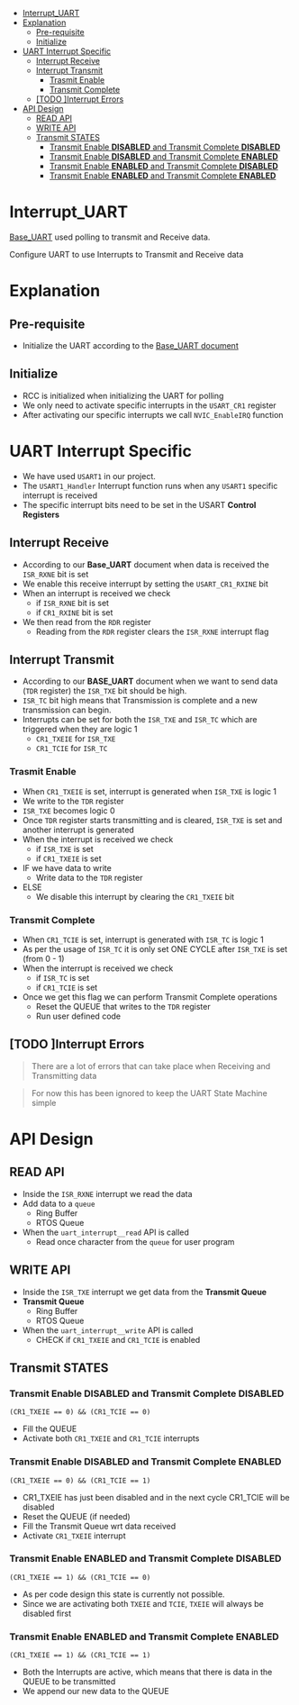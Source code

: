 - [Interrupt_UART](#interrupt_uart)
- [Explanation](#explanation)
  - [Pre-requisite](#pre-requisite)
  - [Initialize](#initialize)
- [UART Interrupt Specific](#uart-interrupt-specific)
  - [Interrupt Receive](#interrupt-receive)
  - [Interrupt Transmit](#interrupt-transmit)
    - [Trasmit Enable](#trasmit-enable)
    - [Transmit Complete](#transmit-complete)
  - [[TODO ]Interrupt Errors](#todo-interrupt-errors)
- [API Design](#api-design)
  - [READ API](#read-api)
  - [WRITE API](#write-api)
  - [Transmit STATES](#transmit-states)
    - [Transmit Enable **DISABLED** and Transmit Complete **DISABLED**](#transmit-enable-disabled-and-transmit-complete-disabled)
    - [Transmit Enable **DISABLED** and Transmit Complete **ENABLED**](#transmit-enable-disabled-and-transmit-complete-enabled)
    - [Transmit Enable **ENABLED** and Transmit Complete **DISABLED**](#transmit-enable-enabled-and-transmit-complete-disabled)
    - [Transmit Enable **ENABLED** and Transmit Complete **ENABLED**](#transmit-enable-enabled-and-transmit-complete-enabled)

# Interrupt_UART

[Base_UART](Base_UART.md) used polling to transmit and Receive data.

Configure UART to use Interrupts to Transmit and Receive data

# Explanation

## Pre-requisite

- Initialize the UART according to the [Base_UART document](Base_UART.md)

## Initialize

- RCC is initialized when initializing the UART for polling
- We only need to activate specific interrupts in the `USART_CR1` register
- After activating our specific interrupts we call `NVIC_EnableIRQ` function


# UART Interrupt Specific

- We have used `USART1` in our project. 
- The `USART1_Handler` Interrupt function runs when any `USART1` specific interrupt is received
- The specific interrupt bits need to be set in the USART **Control Registers**

## Interrupt Receive

- According to our **Base_UART** document when data is received the `ISR_RXNE` bit is set
- We enable this receive interrupt by setting the `USART_CR1_RXINE` bit
- When an interrupt is received we check
  - if `ISR_RXNE` bit is set
  - if `CR1_RXINE` bit is set
- We then read from the `RDR` register
  - Reading from the `RDR` register clears the `ISR_RXNE` interrupt flag

## Interrupt Transmit

- According to our **BASE_UART** document when we want to send data (`TDR` register) the `ISR_TXE` bit should be high. 
- `ISR_TC` bit high means that Transmission is complete and a new transmission can begin.
- Interrupts can be set for both the `ISR_TXE` and `ISR_TC` which are triggered when they are logic 1
  - `CR1_TXEIE` for `ISR_TXE`
  - `CR1_TCIE` for `ISR_TC`

### Trasmit Enable

- When `CR1_TXEIE` is set, interrupt is generated when `ISR_TXE` is logic 1
- We write to the `TDR` register 
- `ISR_TXE` becomes logic 0
- Once `TDR` register starts transmitting and is cleared, `ISR_TXE` is set and another interrupt is generated
- When the interrupt is received we check
  - if `ISR_TXE` is set
  - if `CR1_TXEIE` is set
- IF we have data to write
  - Write data to the `TDR` register
- ELSE
  - We disable this interrupt by clearing the `CR1_TXEIE` bit 


### Transmit Complete

- When `CR1_TCIE` is set, interrupt is generated with `ISR_TC` is logic 1
- As per the usage of `ISR_TC` it is only set ONE CYCLE after `ISR_TXE` is set (from 0 - 1)
- When the interrupt is received we check
  - if `ISR_TC` is set
  - if `CR1_TCIE` is set
- Once we get this flag we can perform Transmit Complete operations
  - Reset the QUEUE that writes to the `TDR` register
  - Run user defined code

## [TODO ]Interrupt Errors

> There are a lot of errors that can take place when Receiving and Transmitting data

> For now this has been ignored to keep the UART State Machine simple

# API Design

## READ API

- Inside the `ISR_RXNE` interrupt we read the data
- Add data to a `queue`
  - Ring Buffer
  - RTOS Queue
- When the `uart_interrupt__read` API is called
  - Read once character from the `queue` for user program

## WRITE API

- Inside the `ISR_TXE` interrupt we get data from the **Transmit Queue**
- **Transmit Queue**
  - Ring Buffer
  - RTOS Queue
- When the `uart_interrupt__write` API is called
  - CHECK if `CR1_TXEIE` and `CR1_TCIE` is enabled

## Transmit STATES

### Transmit Enable **DISABLED** and Transmit Complete **DISABLED**

`(CR1_TXEIE == 0) && (CR1_TCIE == 0)`

- Fill the QUEUE
- Activate both `CR1_TXEIE` and `CR1_TCIE` interrupts

### Transmit Enable **DISABLED** and Transmit Complete **ENABLED**

`(CR1_TXEIE == 0) && (CR1_TCIE == 1)`

- CR1_TXEIE has just been disabled and in the next cycle CR1_TCIE will be disabled
- Reset the QUEUE (if needed)
- Fill the Transmit Queue wrt data received
- Activate `CR1_TXEIE` interrupt

### Transmit Enable **ENABLED** and Transmit Complete **DISABLED**

`(CR1_TXEIE == 1) && (CR1_TCIE == 0)`

- As per code design this state is currently not possible. 
- Since we are activating both `TXEIE` and `TCIE`, `TXEIE` will always be disabled first

### Transmit Enable **ENABLED** and Transmit Complete **ENABLED**

`(CR1_TXEIE == 1) && (CR1_TCIE == 1)`

- Both the Interrupts are active, which means that there is data in the QUEUE to be transmitted
- We append our new data to the QUEUE
